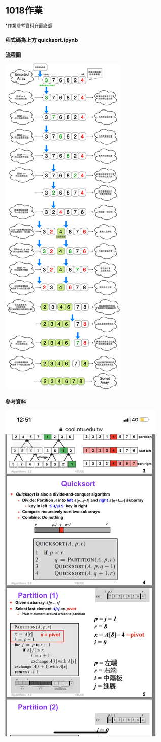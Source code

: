 # **1018作業**

*作業參考資料在最底部

### 程式碼為上方 quicksort.ipynb

### 流程圖
![](quicksort_chart.png)

### 參考資料
![](參考資料.JPG)
